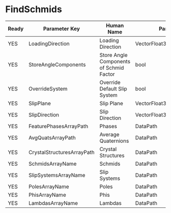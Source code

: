 # FindSchmids #

| Ready | Parameter Key | Human Name | Parameter Type | Parameter Class |
|-------|---------------|------------|-----------------|----------------|
| YES | LoadingDirection | Loading Direction | VectorFloat32Parameter::ValueType | VectorFloat32Parameter |
| YES | StoreAngleComponents | Store Angle Components of Schmid Factor | bool | BoolParameter |
| YES | OverrideSystem | Override Default Slip System | bool | BoolParameter |
| YES | SlipPlane | Slip Plane | VectorFloat32Parameter::ValueType | VectorFloat32Parameter |
| YES | SlipDirection | Slip Direction | VectorFloat32Parameter::ValueType | VectorFloat32Parameter |
| YES | FeaturePhasesArrayPath | Phases | DataPath | ArraySelectionParameter |
| YES | AvgQuatsArrayPath | Average Quaternions | DataPath | ArraySelectionParameter |
| YES | CrystalStructuresArrayPath | Crystal Structures | DataPath | ArraySelectionParameter |
| YES | SchmidsArrayName | Schmids | DataPath | ArrayCreationParameter |
| YES | SlipSystemsArrayName | Slip Systems | DataPath | ArrayCreationParameter |
| YES | PolesArrayName | Poles | DataPath | ArrayCreationParameter |
| YES | PhisArrayName | Phis | DataPath | ArrayCreationParameter |
| YES | LambdasArrayName | Lambdas | DataPath | ArrayCreationParameter |
